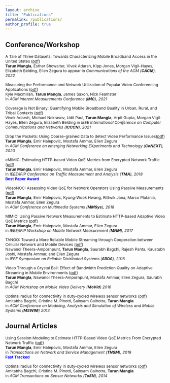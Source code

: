 ```yaml
---
layout: archive
title: "Publications"
permalink: /publications/
author_profile: true
---
```


Conference/Workshop
-------------------
<span style="font-size:.875em"> A Tale of Three Datasets: Towards Characterizing Mobile Broadband Access in the United States ([pdf](../files/coverage_cacm22.pdf))  
**Tarun Mangla**, Esther Showalter, Vivek Adarsh, Kipp Jones, Morgan Vigil-Hayes, Elizabeth Belding, Ellen Zegura
to appear in *Communications of the ACM  (**CACM**), 2022*  </span>  


<span style="font-size:.875em">  Measuring the Performance and Network Utilization of Popular Video Conferencing Applications ([pdf](../files/vca_imc21.pdf))  
Kyle Macmillan, **Tarun Mangla**, James Saxon, Nick Feamster  
in *ACM Interent Measurements Conference (**IMC**), 2021*  </span>  


<span style="font-size:.875em"> Coverage is Not Binary: Quantifying Mobile Broadband Quality in Urban, Rural, and Tribal Contexts ([pdf](../files/coverage_icccn21.pdf))  
Vivek Adarsh, Michael Nekrasov, Udit Paul, **Tarun Mangla**, Arpit Gupta, Morgan Vigil-Hayes, Ellen Zegura, Elizabeth Belding 
in *IEEE International Conference on Computer Communications and Networks  (**ICCCN**), 2021*  </span>  


<span style="font-size:.875em">  Drop the Packets: Using Coarse-grained Data to detect Video Performance Issues([pdf](../files/dropThePackets_conext20.pdf))  
**Tarun Mangla**, Emir Halepovic, Mostafa Ammar, Ellen Zegura  
in *ACM Conference on emerging Networking EXperiments and Technology (**CoNEXT**), 2020*  </span>  


<span style="font-size:.875em"> eMIMIC: Estimating HTTP-based Video QoE Metrics from Encrypted Network Traffic ([pdf](../files/emimic_tma18.pdf))  
**Tarun Mangla**, Emir Halepovic, Mostafa Ammar, Ellen Zegura  
in *IEEE/IFIP Conference on Traffic Measurement and Analysis (**TMA**), 2018*  </span>  
<span style="color:blue;font-size:.875em"> **Best Paper Award** </span>

<span style="font-size:0.875em"> VideoNOC: Assessing Video QoE for Network Operators Using Passive Measurements ([pdf](../files/videonoc_mmsys18.pdf))  
**Tarun Mangla**, Emir Halepovic, Kyung-Wook Hwang, Rittwik Jana, Marco Platania, Mostafa Ammar, Ellen Zegura  
in *ACM Conference on Multimedia Systems (**MMSys**), 2018* </span>


<span style="font-size:0.875em"> MIMIC: Using Passive Network Measurements to Estimate HTTP-based Adaptive Video QoE Metrics ([pdf](../files/mimic_mnm17.pdf))  
**Tarun Mangla**, Emir Halepovic, Mostafa Ammar, Ellen Zegura  
in *IEEE/IFIP Workshop on Mobile Network Measurement (**MNM**), 2017* </span>


<span style="font-size:0.875em"> TANGO: Toward a More Reliable Mobile Streaming through Cooperation between Cellular Network and Mobile Devices ([pdf](../files/tango_srds16.pdf))  
Nawanol Theera-Ampornpunt, **Tarun Mangla**, Saurabh Bagchi, Rajesh Panta, Kaustubh Joshi, Mostafa Ammar, and Ellen Zegura   
in *IEEE Symposium on Reliable Distributed Systems (**SRDS**), 2016* </span>

<span style="font-size:0.875em"> Video Through a Crystal Ball: Effect of Bandwidth Prediction Quality on Adaptive Streaming in Mobile Environments ([pdf](../files/crystalball_movid16.pdf))  
**Tarun Mangla**, Nawanol Theera-Ampornpunt, Mostafa Ammar, Ellen Zegura, Saurabh Bagchi  
in *ACM Workshop on Mobile Video Delivery (**MoVid**) 2016* </span>

<span style="font-size:0.875em"> Optimal radius for connectivity in duty-cycled wireless sensor networks ([pdf](../files/optimalradius_mswim13.pdf))  
Amitabha Bagchi, Cristina M. Pinotti, Sainyam Galhotra, **Tarun Mangla**  
in *ACM Conference on Modeling, Analysis and Simulation of Wireless and Mobile Systems (**MSWIM**) 2013*  
</span>  

Journal Articles
---------------

<span style="font-size:0.875em"> Using Session Modeling to Estimate HTTP-Based Video QoE Metrics From Encrypted Network Traffic ([pdf](../files/emimic_tnsm19.pdf))  
**Tarun Mangla**, Emir Halepovic, Mostafa Ammar, Ellen Zegura  
in *Transactions on Network and Service Management (**TNSM**), 2019*  
</span>
<span style="color:blue;font-size:.875em"> **Fast Tracked** </span>



<span style="font-size:0.875em"> Optimal radius for connectivity in duty-cycled wireless sensor networks ([pdf](../files/optimalradius_tosn14.pdf))  
Amitabha Bagchi, Cristina M. Pinotti, Sainyam Galhotra, **Tarun Mangla**  
in *ACM Transactions on Sensor Networks (**ToSN**), 2014* </span>

 


